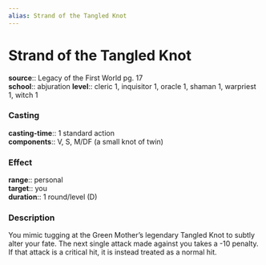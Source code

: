 ```yaml
---
alias: Strand of the Tangled Knot
---
```


# Strand of the Tangled Knot 

**source**:: Legacy of the First World pg. 17  
**school**:: abjuration
**level**:: cleric 1, inquisitor 1, oracle 1, shaman 1, warpriest 1, witch 1

### Casting 

**casting-time**:: 1 standard action  
**components**:: V, S, M/DF (a small knot of twin)

### Effect 

**range**:: personal  
**target**:: you  
**duration**:: 1 round/level (D)

### Description 

You mimic tugging at the Green Mother’s legendary Tangled Knot to subtly alter your fate. The next single attack made against you takes a -10 penalty. If that attack is a critical hit, it is instead treated as a normal hit.
